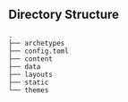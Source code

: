 
## Directory Structure

```
.
├── archetypes
├── config.toml
├── content
├── data
├── layouts
├── static
└── themes
```